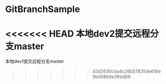 # GitBranchSample
<<<<<<< HEAD
本地dev2提交远程分支master
=======
本地dev1提交远程分支master
>>>>>>> d3d2630cda4c26b57835de616e9bd08b0e36bd69
